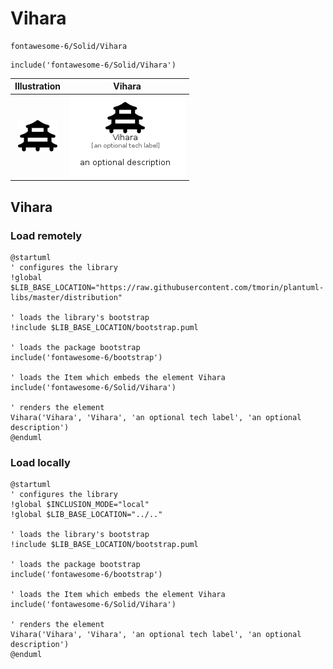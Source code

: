 # Vihara


```text
fontawesome-6/Solid/Vihara
```

```text
include('fontawesome-6/Solid/Vihara')
```



| Illustration | Vihara |
| :---: | :---: |
| ![illustration for Illustration](../../fontawesome-6/Solid/Vihara.png) | ![illustration for Vihara](../../fontawesome-6/Solid/Vihara.Local.png) |




## Vihara

### Load remotely
```plantuml
@startuml
' configures the library
!global $LIB_BASE_LOCATION="https://raw.githubusercontent.com/tmorin/plantuml-libs/master/distribution"

' loads the library's bootstrap
!include $LIB_BASE_LOCATION/bootstrap.puml

' loads the package bootstrap
include('fontawesome-6/bootstrap')

' loads the Item which embeds the element Vihara
include('fontawesome-6/Solid/Vihara')

' renders the element
Vihara('Vihara', 'Vihara', 'an optional tech label', 'an optional description')
@enduml
```

### Load locally
```plantuml
@startuml
' configures the library
!global $INCLUSION_MODE="local"
!global $LIB_BASE_LOCATION="../.."

' loads the library's bootstrap
!include $LIB_BASE_LOCATION/bootstrap.puml

' loads the package bootstrap
include('fontawesome-6/bootstrap')

' loads the Item which embeds the element Vihara
include('fontawesome-6/Solid/Vihara')

' renders the element
Vihara('Vihara', 'Vihara', 'an optional tech label', 'an optional description')
@enduml
```

